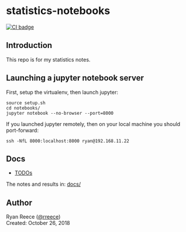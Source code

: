 statistics-notebooks
===============================================================================

[![CI badge](https://github.com/rreece/statistics-notebooks/actions/workflows/ci.yml/badge.svg)](https://github.com/rreece/statistics-notebooks/actions)

Introduction
-------------------------------------------------------------------------------

This repo is for my statistics notes.


Launching a jupyter notebook server
-------------------------------------------------------------------------------

First, setup the virtualenv, then launch jupyter:

    source setup.sh
    cd notebooks/
    jupyter notebook --no-browser --port=8000

If you launched jupyter remotely, then on your local machine
you should port-forward:

    ssh -NfL 8000:localhost:8000 ryan@192.168.11.22


Docs
-------------------------------------------------------------------------------

-   [TODOs](docs/todos.md)

The notes and results in: [docs/](docs/)


Author
-------------------------------------------------------------------------------

Ryan Reece ([@rreece](https://github.com/rreece))            
Created: October 26, 2018

